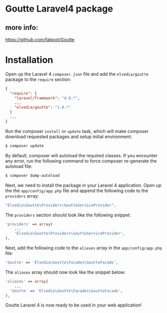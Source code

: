 Goutte Laravel4 package 
=======================

more info:
----------
https://github.com/fabpot/Goutte

# Installation

Open up the Laravel 4 `composer.json` file and add the `elvedia/goutte` package to the `require` section:

~~~json
{
  "require": {
    "laravel/framework": "4.0.*",
    ...
    "elvedia/goutte": "1.0.*"
  }
  ...
}
~~~

Run the composer `install` or `update` task, which will make composer download requested packages and setup initial environment:

~~~sh
$ composer update
~~~

By default, composer will autoload the required classes. If you encounter any error, run the following command to force composer re-generate the autoload file:

~~~sh
$ composer dump-autoload
~~~

Next, we need to install the package in your Laravel 4 application. Open up the the `app/config/app.php` file and append the following code to the `providers` array:

~~~php
"Elvedia\Goutte\Providers\GoutteServiceProvider",
~~~

The `providers` section should look like the following snippet:

~~~php
'providers' => array(
    ...
    'Elvedia\Goutte\Providers\GoutteServiceProvider',
),
~~~

Next, add the following code to the `aliases` array in the `app/config/app.php` file:

~~~php
'Goutte' => 'Elvedia\Goutte\Facades\GoutteFacade',
~~~

The `aliases` array should now look like the snippet below:

~~~php
'aliases' => array(
    ...
  'Goutte' => 'Elvedia\Goutte\Facades\GoutteFacade',
),
~~~

Goutte Laravel 4 is now ready to be used in your web application!
